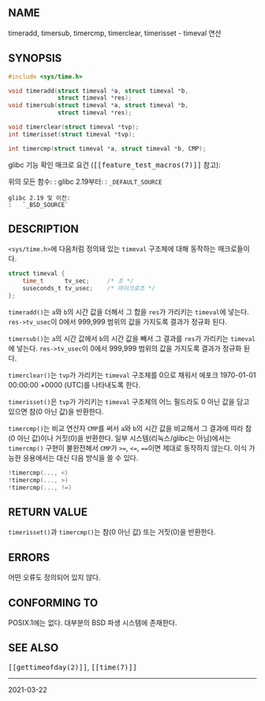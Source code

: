 ## NAME

timeradd, timersub, timercmp, timerclear, timerisset - timeval 연산

## SYNOPSIS

```c
#include <sys/time.h>

void timeradd(struct timeval *a, struct timeval *b,
              struct timeval *res);
void timersub(struct timeval *a, struct timeval *b,
              struct timeval *res);

void timerclear(struct timeval *tvp);
int timerisset(struct timeval *tvp);

int timercmp(struct timeval *a, struct timeval *b, CMP);
```

glibc 기능 확인 매크로 요건 (<tt>[[feature_test_macros(7)]]</tt> 참고):

위의 모든 함수:
:   glibc 2.19부터:
    :   `_DEFAULT_SOURCE`

    glibc 2.19 및 이전:
    :   `_BSD_SOURCE`

## DESCRIPTION

`<sys/time.h>`에 다음처럼 정의돼 있는 `timeval` 구조체에 대해 동작하는 매크로들이다.

```c
struct timeval {
    time_t      tv_sec;     /* 초 */
    suseconds_t tv_usec;    /* 마이크로초 */
};
```

`timeradd()`는 `a`와 `b`의 시간 값을 더해서 그 합을 `res`가 가리키는 `timeval`에 넣는다. `res->tv_usec`이 0에서 999,999 범위의 값을 가지도록 결과가 정규화 된다.

`timersub()`는 `a`의 시간 값에서 `b`의 시간 값을 빼서 그 결과를 `res`가 가리키는 `timeval`에 넣는다. `res->tv_usec`이 0에서 999,999 범위의 값을 가지도록 결과가 정규화 된다.

`timerclear()`는 `tvp`가 가리키는 `timeval` 구조체를 0으로 채워서 에포크 1970-01-01 00:00:00 +0000 (UTC)를 나타내도록 한다.

`timerisset()`은 `tvp`가 가리키는 `timeval` 구조체의 어느 필드라도 0 아닌 값을 담고 있으면 참(0 아닌 값)을 반환한다.

`timercmp()`는 비교 연산자 `CMP`를 써서 `a`와 `b`의 시간 값을 비교해서 그 결과에 따라 참(0 아닌 값)이나 거짓(0)을 반환한다. 일부 시스템(리눅스/glibc는 아님)에서는 `timercmp()` 구현이 불완전해서 `CMP`가 `>=`, `<=`, `==`이면 제대로 동작하지 않는다. 이식 가능한 응용에서는 대신 다음 방식을 쓸 수 있다.

```c
!timercmp(..., <)
!timercmp(..., >)
!timercmp(..., !=)
```

## RETURN VALUE

`timerisset()`과 `timercmp()`는 참(0 아닌 값) 또는 거짓(0)을 반환한다.

## ERRORS

어떤 오류도 정의되어 있지 않다.

## CONFORMING TO

POSIX.1에는 없다. 대부분의 BSD 파생 시스템에 존재한다.

## SEE ALSO

<tt>[[gettimeofday(2)]]</tt>, <tt>[[time(7)]]</tt>

----

2021-03-22
